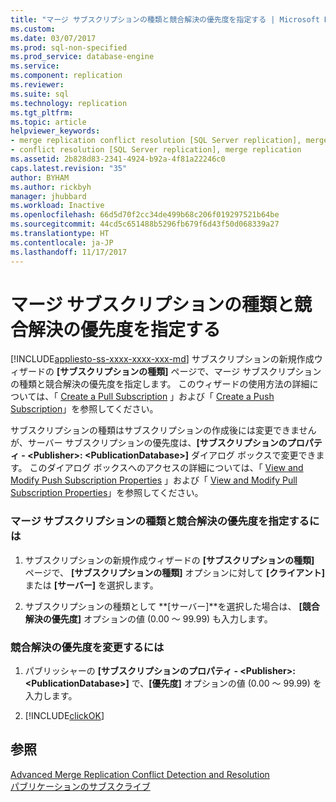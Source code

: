 ```yaml
---
title: "マージ サブスクリプションの種類と競合解決の優先度を指定する | Microsoft Docs"
ms.custom: 
ms.date: 03/07/2017
ms.prod: sql-non-specified
ms.prod_service: database-engine
ms.service: 
ms.component: replication
ms.reviewer: 
ms.suite: sql
ms.technology: replication
ms.tgt_pltfrm: 
ms.topic: article
helpviewer_keywords:
- merge replication conflict resolution [SQL Server replication], merge subscription resolvers
- conflict resolution [SQL Server replication], merge replication
ms.assetid: 2b828d83-2341-4924-b92a-4f81a22246c0
caps.latest.revision: "35"
author: BYHAM
ms.author: rickbyh
manager: jhubbard
ms.workload: Inactive
ms.openlocfilehash: 66d5d70f2cc34de499b68c206f019297521b64be
ms.sourcegitcommit: 44cd5c651488b5296fb679f6d43f50d068339a27
ms.translationtype: HT
ms.contentlocale: ja-JP
ms.lasthandoff: 11/17/2017
---
```

# <a name="specify-a-merge-subscription-type-and-conflict-resolution-priority"></a>マージ サブスクリプションの種類と競合解決の優先度を指定する
[!INCLUDE[appliesto-ss-xxxx-xxxx-xxx-md](../../includes/appliesto-ss-xxxx-xxxx-xxx-md.md)] サブスクリプションの新規作成ウィザードの **[サブスクリプションの種類]** ページで、マージ サブスクリプションの種類と競合解決の優先度を指定します。 このウィザードの使用方法の詳細については、「 [Create a Pull Subscription](../../relational-databases/replication/create-a-pull-subscription.md) 」および「 [Create a Push Subscription](../../relational-databases/replication/create-a-push-subscription.md)」を参照してください。  
  
 サブスクリプションの種類はサブスクリプションの作成後には変更できませんが、サーバー サブスクリプションの優先度は、**[サブスクリプションのプロパティ - \<Publisher>: \<PublicationDatabase>]** ダイアログ ボックスで変更できます。 このダイアログ ボックスへのアクセスの詳細については、「 [View and Modify Push Subscription Properties](../../relational-databases/replication/view-and-modify-push-subscription-properties.md) 」および「 [View and Modify Pull Subscription Properties](../../relational-databases/replication/view-and-modify-pull-subscription-properties.md)」を参照してください。  
  
### <a name="to-specify-a-merge-subscription-type-and-conflict-resolution-priority"></a>マージ サブスクリプションの種類と競合解決の優先度を指定するには  
  
1.  サブスクリプションの新規作成ウィザードの **[サブスクリプションの種類]** ページで、 **[サブスクリプションの種類]** オプションに対して **[クライアント]** または **[サーバー]** を選択します。  
  
2.  サブスクリプションの種類として **[サーバー]**を選択した場合は、 **[競合解決の優先度]** オプションの値 (0.00 ～ 99.99) も入力します。  
  
### <a name="to-modify-the-conflict-resolution-priority"></a>競合解決の優先度を変更するには  
  
1.  パブリッシャーの **[サブスクリプションのプロパティ - \<Publisher>: \<PublicationDatabase>]** で、**[優先度]** オプションの値 (0.00 ～ 99.99) を入力します。  
  
2.  [!INCLUDE[clickOK](../../includes/clickok-md.md)]  
  
## <a name="see-also"></a>参照  
 [Advanced Merge Replication Conflict Detection and Resolution](../../relational-databases/replication/merge/advanced-merge-replication-conflict-detection-and-resolution.md)   
 [パブリケーションのサブスクライブ](../../relational-databases/replication/subscribe-to-publications.md)  
  
  

